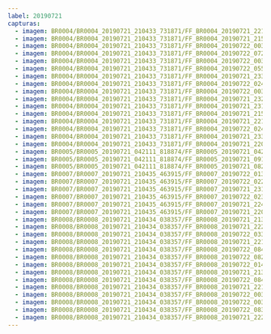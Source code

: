 ```yaml
---
label: 20190721
capturas:
  - imagem: BR0004/BR0004_20190721_210433_731871/FF_BR0004_20190721_221404_922_0095232.fits_maxpixel.jpg
  - imagem: BR0004/BR0004_20190721_210433_731871/FF_BR0004_20190721_215926_091_0075520.fits_maxpixel.jpg
  - imagem: BR0004/BR0004_20190721_210433_731871/FF_BR0004_20190722_003845_871_0294912.fits_maxpixel.jpg
  - imagem: BR0004/BR0004_20190721_210433_731871/FF_BR0004_20190722_072716_057_0862208.fits_maxpixel.jpg
  - imagem: BR0004/BR0004_20190721_210433_731871/FF_BR0004_20190722_003908_797_0295424.fits_maxpixel.jpg
  - imagem: BR0004/BR0004_20190721_210433_731871/FF_BR0004_20190722_055843_825_0741632.fits_maxpixel.jpg
  - imagem: BR0004/BR0004_20190721_210433_731871/FF_BR0004_20190721_233356_371_0205056.fits_maxpixel.jpg
  - imagem: BR0004/BR0004_20190721_210433_731871/FF_BR0004_20190722_024259_909_0470784.fits_maxpixel.jpg
  - imagem: BR0004/BR0004_20190721_210433_731871/FF_BR0004_20190722_003857_970_0295168.fits_maxpixel.jpg
  - imagem: BR0004/BR0004_20190721_210433_731871/FF_BR0004_20190721_232517_222_0193280.fits_maxpixel.jpg
  - imagem: BR0004/BR0004_20190721_210433_731871/FF_BR0004_20190721_231300_736_0176640.fits_maxpixel.jpg
  - imagem: BR0004/BR0004_20190721_210433_731871/FF_BR0004_20190721_215852_428_0074752.fits_maxpixel.jpg
  - imagem: BR0004/BR0004_20190721_210433_731871/FF_BR0004_20190721_221642_158_0098816.fits_maxpixel.jpg
  - imagem: BR0004/BR0004_20190721_210433_731871/FF_BR0004_20190722_024248_052_0470528.fits_maxpixel.jpg
  - imagem: BR0004/BR0004_20190721_210433_731871/FF_BR0004_20190721_233345_774_0204800.fits_maxpixel.jpg
  - imagem: BR0004/BR0004_20190721_210433_731871/FF_BR0004_20190721_220745_543_0086784.fits_maxpixel.jpg
  - imagem: BR0005/BR0005_20190721_042111_818874/FF_BR0005_20190721_042724_572_0008960.fits_maxpixel.jpg
  - imagem: BR0005/BR0005_20190721_042111_818874/FF_BR0005_20190721_091325_933_0427520.fits_maxpixel.jpg
  - imagem: BR0005/BR0005_20190721_042111_818874/FF_BR0005_20190721_082404_983_0355584.fits_maxpixel.jpg
  - imagem: BR0007/BR0007_20190721_210435_463915/FF_BR0007_20190722_013619_611_0488192.fits_maxpixel.jpg
  - imagem: BR0007/BR0007_20190721_210435_463915/FF_BR0007_20190722_022835_966_0582144.fits_maxpixel.jpg
  - imagem: BR0007/BR0007_20190721_210435_463915/FF_BR0007_20190721_231750_488_0239360.fits_maxpixel.jpg
  - imagem: BR0007/BR0007_20190721_210435_463915/FF_BR0007_20190722_023426_182_0592640.fits_maxpixel.jpg
  - imagem: BR0007/BR0007_20190721_210435_463915/FF_BR0007_20190721_224113_113_0173568.fits_maxpixel.jpg
  - imagem: BR0007/BR0007_20190721_210435_463915/FF_BR0007_20190721_220744_847_0113408.fits_maxpixel.jpg
  - imagem: BR0008/BR0008_20190721_210434_038357/FF_BR0008_20190721_213323_451_0023552.fits_maxpixel.jpg
  - imagem: BR0008/BR0008_20190721_210434_038357/FF_BR0008_20190721_222729_394_0066560.fits_maxpixel.jpg
  - imagem: BR0008/BR0008_20190721_210434_038357/FF_BR0008_20190722_033258_341_0309248.fits_maxpixel.jpg
  - imagem: BR0008/BR0008_20190721_210434_038357/FF_BR0008_20190721_221435_458_0056320.fits_maxpixel.jpg
  - imagem: BR0008/BR0008_20190721_210434_038357/FF_BR0008_20190722_084216_841_0555008.fits_maxpixel.jpg
  - imagem: BR0008/BR0008_20190721_210434_038357/FF_BR0008_20190722_082543_219_0541696.fits_maxpixel.jpg
  - imagem: BR0008/BR0008_20190721_210434_038357/FF_BR0008_20190722_014906_827_0226304.fits_maxpixel.jpg
  - imagem: BR0008/BR0008_20190721_210434_038357/FF_BR0008_20190721_213932_839_0028416.fits_maxpixel.jpg
  - imagem: BR0008/BR0008_20190721_210434_038357/FF_BR0008_20190722_084238_560_0555264.fits_maxpixel.jpg
  - imagem: BR0008/BR0008_20190721_210434_038357/FF_BR0008_20190721_221416_890_0056064.fits_maxpixel.jpg
  - imagem: BR0008/BR0008_20190721_210434_038357/FF_BR0008_20190722_003914_873_0170496.fits_maxpixel.jpg
  - imagem: BR0008/BR0008_20190721_210434_038357/FF_BR0008_20190722_003855_505_0170240.fits_maxpixel.jpg
  - imagem: BR0008/BR0008_20190721_210434_038357/FF_BR0008_20190722_083619_858_0550144.fits_maxpixel.jpg
  - imagem: BR0008/BR0008_20190721_210434_038357/FF_BR0008_20190721_222749_269_0066816.fits_maxpixel.jpg
---
```

